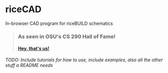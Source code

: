 # riceCAD
In-browser CAD program for riceBUILD schematics

> ### As seen in OSU's CS 290 Hall of Fame!
> #### [Hey, that's us!](https://web.engr.oregonstate.edu/~hessro/teaching/hof/cs290#f22:~:text=the%C2%A0whole%20board.-,riceCAD%20online,-Trenton%20Young%2C%20Hla)


_TODO: Include tutorials for how to use, include examples, also all the other stuff a README needs_
